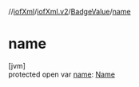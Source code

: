 //[iofXml](../../../index.md)/[iofXml.v2](../index.md)/[BadgeValue](index.md)/[name](name.md)

# name

[jvm]\
protected open var [name](name.md): [Name](../-name/index.md)
